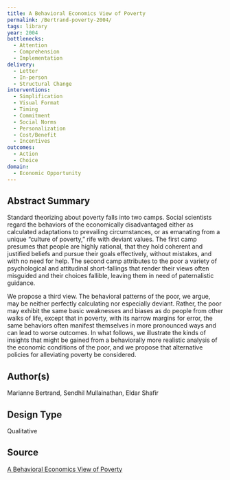 ```yaml
---
title: A Behavioral Economics View of Poverty
permalink: /Bertrand-poverty-2004/
tags: library 
year: 2004
bottlenecks: 
  - Attention 
  - Comprehension 
  - Implementation
delivery: 
  - Letter 
  - In-person 
  - Structural Change
interventions: 
  - Simplification 
  - Visual Format 
  - Timing 
  - Commitment 
  - Social Norms 
  - Personalization 
  - Cost/Benefit 
  - Incentives
outcomes: 
  - Action  
  - Choice 
domain: 
  - Economic Opportunity
---
```

## Abstract Summary

Standard theorizing about poverty falls into two camps. Social scientists regard the behaviors of the economically disadvantaged either as calculated adaptations to prevailing circumstances, or as emanating from a unique “culture of poverty,” rife with deviant values. The first camp presumes that people are highly rational, that they hold coherent and justified beliefs and pursue their goals effectively, without mistakes, and with no need for help. The second camp attributes to the poor a variety of psychological and attitudinal short-fallings that render their views often misguided and their choices fallible, leaving them in need of paternalistic guidance.

We propose a third view. The behavioral patterns of the poor, we argue, may be neither perfectly calculating nor especially deviant. Rather, the poor may exhibit the same basic weaknesses and biases as do people from other walks of life, except that in poverty, with its narrow margins for error, the same behaviors often manifest themselves in more pronounced ways and can lead to worse outcomes. In what follows, we illustrate the kinds of insights that might be gained from a behaviorally more realistic analysis of the economic conditions of the poor, and we propose that alternative policies for alleviating poverty be considered.

## Author(s)

Marianne Bertrand, Sendhil Mullainathan, Eldar Shafir

## Design Type

Qualitative

## Source

<a href="http://nrs.harvard.edu/urn-3:HUL.InstRepos:2907437">A Behavioral Economics View of Poverty</a>
